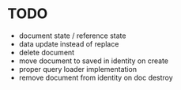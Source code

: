 # TODO

* document state / reference state
* data update instead of replace
* delete document
* move document to saved in identity on create
* proper query loader implementation
* remove document from identity on doc destroy
